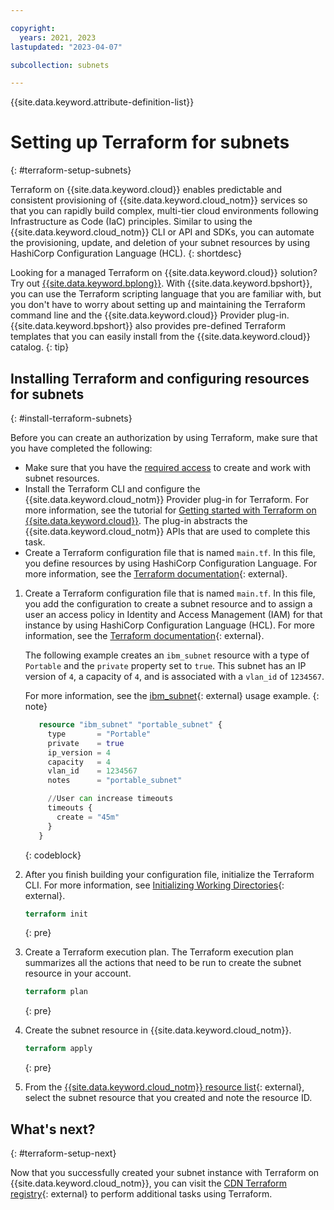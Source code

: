 ```yaml
---

copyright:
  years: 2021, 2023
lastupdated: "2023-04-07"

subcollection: subnets

---
```


{{site.data.keyword.attribute-definition-list}}

# Setting up Terraform for subnets
{: #terraform-setup-subnets}

Terraform on {{site.data.keyword.cloud}} enables predictable and consistent provisioning of {{site.data.keyword.cloud_notm}} services so that you can rapidly build complex, multi-tier cloud environments following Infrastructure as Code (IaC) principles. Similar to using the {{site.data.keyword.cloud_notm}} CLI or API and SDKs, you can automate the provisioning, update, and deletion of your subnet resources by using HashiCorp Configuration Language (HCL).
{: shortdesc}

Looking for a managed Terraform on {{site.data.keyword.cloud}} solution? Try out [{{site.data.keyword.bplong}}](/docs/schematics?topic=schematics-getting-started). With {{site.data.keyword.bpshort}}, you can use the Terraform scripting language that you are familiar with, but you don't have to worry about setting up and maintaining the Terraform command line and the {{site.data.keyword.cloud}} Provider plug-in. {{site.data.keyword.bpshort}} also provides pre-defined Terraform templates that you can easily install from the {{site.data.keyword.cloud}} catalog.
{: tip}

## Installing Terraform and configuring resources for subnets
{: #install-terraform-subnets}

Before you can create an authorization by using Terraform, make sure that you have completed the following:

* Make sure that you have the [required access](/docs/account?topic=account-mngclassicinfra) to create and work with subnet resources.
* Install the Terraform CLI and configure the {{site.data.keyword.cloud_notm}} Provider plug-in for Terraform. For more information, see the tutorial for [Getting started with Terraform on {{site.data.keyword.cloud}}](/docs/ibm-cloud-provider-for-terraform?topic=ibm-cloud-provider-for-terraform-getting-started). The plug-in abstracts the {{site.data.keyword.cloud_notm}} APIs that are used to complete this task.
* Create a Terraform configuration file that is named `main.tf`. In this file, you define resources by using HashiCorp Configuration Language. For more information, see the [Terraform documentation](https://www.terraform.io/docs/language/index.html){: external}.

1. Create a Terraform configuration file that is named `main.tf`. In this file, you add the configuration to create a subnet resource and to assign a user an access policy in Identity and Access Management (IAM) for that instance by using HashiCorp Configuration Language (HCL). For more information, see the [Terraform documentation](https://www.terraform.io/docs/language/index.html){: external}.

   The following example creates an `ibm_subnet` resource with a type of `Portable` and the `private` property set to `true`. This subnet has an IP version of `4`, a capacity of `4`, and is associated with a `vlan_id` of `1234567`.

      For more information, see the [ibm_subnet](https://registry.terraform.io/providers/IBM-Cloud/ibm/latest/docs/resources/subnet){: external} usage example.
      {: note}

   ```terraform
      resource "ibm_subnet" "portable_subnet" {
        type       = "Portable"
        private    = true
        ip_version = 4
        capacity   = 4
        vlan_id    = 1234567
        notes      = "portable_subnet"

        //User can increase timeouts
        timeouts {
          create = "45m"
        }
      }
   ```
   {: codeblock}

1. After you finish building your configuration file, initialize the Terraform CLI. For more information, see [Initializing Working Directories](https://www.terraform.io/cli/init){: external}.

   ```terraform
   terraform init
   ```
   {: pre}

1. Create a Terraform execution plan. The Terraform execution plan summarizes all the actions that need to be run to create the subnet resource in your account.

   ```terraform
   terraform plan
   ```
   {: pre}

1. Create the subnet resource in {{site.data.keyword.cloud_notm}}.

   ```terraform
   terraform apply
   ```
   {: pre}

1. From the [{{site.data.keyword.cloud_notm}} resource list](/resources){: external}, select the subnet resource that you created and note the resource ID.

## What's next?
{: #terraform-setup-next}

Now that you successfully created your subnet instance with Terraform on {{site.data.keyword.cloud_notm}}, you can visit the [CDN Terraform registry](https://registry.terraform.io/providers/IBM-Cloud/ibm/latest/docs/resources/subnet){: external} to perform additional tasks using Terraform.
